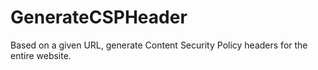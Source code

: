 # GenerateCSPHeader
Based on a given URL, generate Content Security Policy headers for the entire website. 
